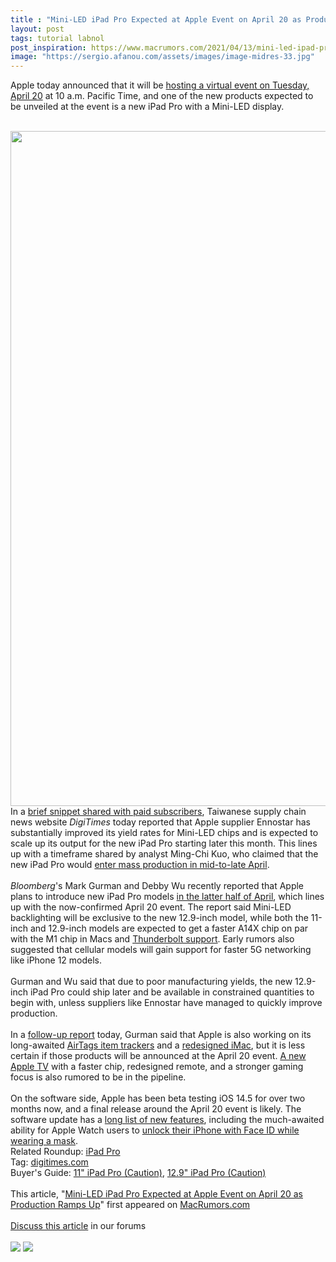 ```yaml
---
title : "Mini-LED iPad Pro Expected at Apple Event on April 20 as Production Ramps Up"
layout: post
tags: tutorial labnol
post_inspiration: https://www.macrumors.com/2021/04/13/mini-led-ipad-pro-april-20-apple-event/
image: "https://sergio.afanou.com/assets/images/image-midres-33.jpg"
---
```


Apple today announced that it will be <a href="https://www.macrumors.com/2021/04/13/apple-event-april-23-announcement/">hosting a virtual event on Tuesday, April 20</a> at 10 a.m. Pacific Time, and one of the new products expected to be unveiled at the event is a new iPad Pro with a Mini-LED display.
<br/>

<br/>
<img src="https://images.macrumors.com/article-new/2020/09/iPad-Pro-Mini-LED.jpg" alt="" width="1920" height="1080" class="aligncenter size-full wp-image-760820" />
<br/>
In a <a href="https://www.digitimes.com/backgrounders/features/snapshots.asp#s4">brief snippet shared with paid subscribers</a>, Taiwanese supply chain news website <em>DigiTimes</em> today reported that Apple supplier Ennostar has substantially improved its yield rates for Mini-LED chips and is expected to scale up its output for the new iPad Pro starting later this month. This lines up with a timeframe shared by analyst Ming-Chi Kuo, who claimed that the new iPad Pro would <a href="https://www.macrumors.com/2021/03/18/kuo-12-9-inch-mini-led-ipad-pro-production/">enter mass production in mid-to-late April</a>.
<br/>

<br/>
<em>Bloomberg</em>'s Mark Gurman and Debby Wu recently reported that Apple plans to introduce new iPad Pro models <a href="https://www.macrumors.com/2021/04/12/high-end-ipad-pro-mini-led-production-issue/">in the latter half of April</a>, which lines up with the now-confirmed April 20 event. The report said Mini-LED backlighting will be exclusive to the new 12.9-inch model, while both the 11-inch and 12.9-inch models are expected to get a faster A14X chip on par with the M1 chip in Macs and <a href="https://www.macrumors.com/2021/03/17/thunderbolt-ipad-pro-coming-in-april/">Thunderbolt support</a>. Early rumors also suggested that cellular models will gain support for faster 5G networking like iPhone 12 models.
<br/>

<br/>
Gurman and Wu said that due to poor manufacturing yields, the new 12.9-inch iPad Pro could ship later and be available in constrained quantities to begin with, unless suppliers like Ennostar have managed to quickly improve production. 
<br/>

<br/>
In a <a href="https://www.bloomberg.com/news/articles/2021-04-13/apple-to-hold-first-product-unveiling-of-the-year-on-april-20">follow-up report</a> today, Gurman said that Apple is also working on its long-awaited <a href="https://www.macrumors.com/guide/airtags/">AirTags item trackers</a> and a <a href="https://www.macrumors.com/2021/01/15/apple-redesigned-imacs-slimmer-bezels/">redesigned iMac</a>, but it is less certain if those products will be announced at the April 20 event. <a href="https://www.macrumors.com/2020/12/22/2021-apple-tv-rumors/">A new Apple TV</a> with a faster chip, redesigned remote, and a stronger gaming focus is also rumored to be in the pipeline.
<br/>

<br/>
On the software side, Apple has been beta testing iOS 14.5 for over two months now, and a final release around the April 20 event is likely. The software update has a <a href="https://www.macrumors.com/guide/everything-new-in-ios-14-5-beta/">long list of new features</a>, including the much-awaited ability for Apple Watch users to <a href="https://www.macrumors.com/2021/02/01/ios-14-5-unlock-iphone-with-apple-watch/">unlock their iPhone with Face ID while wearing a mask</a>.<div class="linkback">Related Roundup: <a href="https://www.macrumors.com/roundup/ipad-pro/">iPad Pro</a></div><div class="linkback">Tag: <a href="https://www.macrumors.com/guide/digitimes-com/">digitimes.com</a></div><div class="linkback">Buyer's Guide: <a href="https://buyersguide.macrumors.com/#11-iPad-Pro">11" iPad Pro (Caution)</a>, <a href="https://buyersguide.macrumors.com/#12-9-iPad-Pro">12.9" iPad Pro (Caution)</a></div><br/>This article, &quot;<a href="https://www.macrumors.com/2021/04/13/mini-led-ipad-pro-april-20-apple-event/">Mini-LED iPad Pro Expected at Apple Event on April 20 as Production Ramps Up</a>&quot; first appeared on <a href="https://www.macrumors.com">MacRumors.com</a><br/><br/><a href="https://forums.macrumors.com/threads/mini-led-ipad-pro-expected-at-apple-event-on-april-20-as-production-ramps-up.2291561/">Discuss this article</a> in our forums<br/><br/><div class="feedflare">
<a href="http://feeds.macrumors.com/~ff/MacRumors-All?a=49NAQtVPCsA:dbpp1XoGUE0:6W8y8wAjSf4"><img src="http://feeds.feedburner.com/~ff/MacRumors-All?d=6W8y8wAjSf4" border="0"></img></a> <a href="http://feeds.macrumors.com/~ff/MacRumors-All?a=49NAQtVPCsA:dbpp1XoGUE0:qj6IDK7rITs"><img src="http://feeds.feedburner.com/~ff/MacRumors-All?d=qj6IDK7rITs" border="0"></img></a>
</div><img src="http://feeds.feedburner.com/~r/MacRumors-All/~4/49NAQtVPCsA" height="1" width="1" alt=""/>